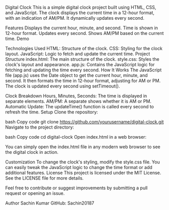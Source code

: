 Digital Clock
This is a simple digital clock project built using HTML, CSS, and JavaScript. The clock displays the current time in a 12-hour format, with an indication of AM/PM. It dynamically updates every second.

Features
Displays the current hour, minute, and second.
Time is shown in 12-hour format.
Updates every second.
Shows AM/PM based on the current time.
Demo

Technologies Used
HTML: Structure of the clock.
CSS: Styling for the clock layout.
JavaScript: Logic to fetch and update the current time.
Project Structure
index.html: The main structure of the clock.
style.css: Styles the clock's layout and appearance.
app.js: Contains the JavaScript logic for fetching and updating the time every second.
How It Works
The JavaScript file (app.js) uses the Date object to get the current hour, minute, and second. It then formats the time in 12-hour format, adjusting for AM or PM. The clock is updated every second using setTimeout().

Clock Breakdown
Hours, Minutes, Seconds: The time is displayed in separate <span> elements.
AM/PM: A separate <span> shows whether it is AM or PM.
Automatic Update: The updateTime() function is called every second to refresh the time.
Setup
Clone the repository:

bash
Copy code
git clone https://github.com/yourusername/digital-clock.git
Navigate to the project directory:

bash
Copy code
cd digital-clock
Open index.html in a web browser:

You can simply open the index.html file in any modern web browser to see the digital clock in action.

Customization
To change the clock's styling, modify the style.css file.
You can easily tweak the JavaScript logic to change the time format or add additional features.
License
This project is licensed under the MIT License. See the LICENSE file for more details.

Feel free to contribute or suggest improvements by submitting a pull request or opening an issue.

Author
Sachin Kumar
GitHub: Sachin20187


